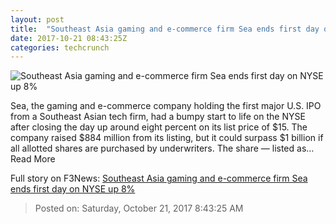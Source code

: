 ```yaml
---
layout: post
title:  "Southeast Asia gaming and e-commerce firm Sea ends first day on NYSE up 8%"
date: 2017-10-21 08:43:25Z
categories: techcrunch
---
```


![Southeast Asia gaming and e-commerce firm Sea ends first day on NYSE up 8%](https://tctechcrunch2011.files.wordpress.com/2017/10/se-ob-photo-171020-press-2.jpg)

Sea, the gaming and e-commerce company holding the first major U.S. IPO from a Southeast Asian tech firm, had a bumpy start to life on the NYSE after closing the day up around eight percent on its list price of $15. The company raised $884 million from its listing, but it could surpass $1 billion if all allotted shares are purchased by underwriters. The share — listed as… Read More


Full story on F3News: [Southeast Asia gaming and e-commerce firm Sea ends first day on NYSE up 8%](http://www.f3nws.com/n/dDMaeB)

> Posted on: Saturday, October 21, 2017 8:43:25 AM
